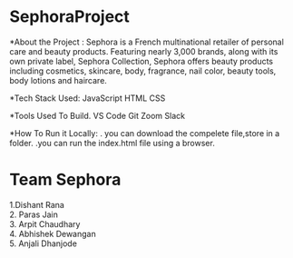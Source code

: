 # SephoraProject
*About the Project : Sephora is a French multinational retailer of personal care and beauty products. Featuring nearly 3,000 brands, along with its own private label,
Sephora Collection, Sephora offers beauty products including cosmetics, skincare, body, fragrance, nail color, beauty tools, body lotions and haircare.

*Tech Stack Used: JavaScript HTML CSS

*Tools Used To Build. VS Code Git Zoom Slack

*How To Run it Locally: . you can download the compelete file,store in a folder. .you can run the index.html file using a browser.
# Team Sephora
 1.Dishant Rana  <br />
 2. Paras Jain  <br />
 3. Arpit Chaudhary  <br />
 4. Abhishek Dewangan  <br />
 5. Anjali Dhanjode
